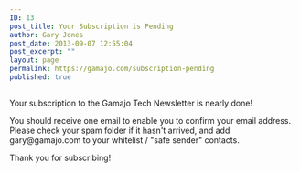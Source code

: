 ```yaml
---
ID: 13
post_title: Your Subscription is Pending
author: Gary Jones
post_date: 2013-09-07 12:55:04
post_excerpt: ""
layout: page
permalink: https://gamajo.com/subscription-pending
published: true
---
```

Your subscription to the Gamajo Tech Newsletter is nearly done!

You should receive one email to enable you to confirm your email address. Please check your spam folder if it hasn't arrived, and add gary<span>&#064;</span>gamajo.com to your whitelist / "safe sender" contacts.

Thank you for subscribing!